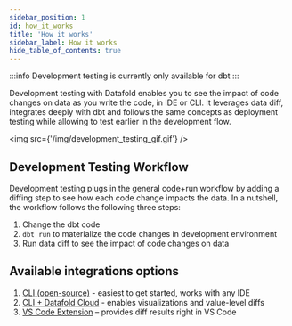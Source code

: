 ```yaml
---
sidebar_position: 1
id: how_it_works
title: 'How it works'
sidebar_label: How it works
hide_table_of_contents: true
---
```


:::info
Development testing is currently only available for dbt
:::

Development testing with Datafold enables you to see the impact of code changes on data as you write the code, in IDE or CLI. It leverages data diff, integrates deeply with dbt and follows the same concepts as deployment testing while allowing to test earlier in the development flow.

<img src={'/img/development_testing_gif.gif'} />

## Development Testing Workflow

Development testing plugs in the general code+run workflow by adding a diffing step to see how each code change impacts the data. In a nutshell, the workflow follows the following three steps:

1. Change the dbt code
2. `dbt run` to materialize the code changes in development environment
3. Run data diff to see the impact of code changes on data

## Available integrations options

1. [CLI (open-source)](/development_testing/cli) - easiest to get started, works with any IDE
2. [CLI + Datafold Cloud](/development_testing/datafold_cloud) - enables visualizations and value-level diffs
3. [VS Code Extension](/development_testing/vs_code_extension) – provides diff results right in VS Code